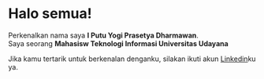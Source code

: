 # Halo semua! 

Perkenalkan nama saya **I Putu Yogi Prasetya Dharmawan**.\
Saya seorang **Mahasisw Teknologi Informasi Universitas Udayana**

Jika kamu tertarik untuk berkenalan denganku, silakan ikuti akun [Linkedin](linkedin.com/in/i-putu-yogi-prasetya-dharmawan-1076281bb/)ku ya.
